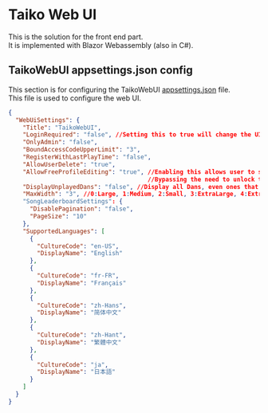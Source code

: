# Taiko Web UI

This is the solution for the front end part.  
It is implemented with Blazor Webassembly (also in C#).

## TaikoWebUI appsettings.json config

This section is for configuring the TaikoWebUI [appsettings.json](./wwwroot/appsettings.json) file.  
This file is used to configure the web UI.

```json
{
  "WebUiSettings": {
    "Title": "TaikoWebUI",
    "LoginRequired": "false", //Setting this to true will change the UI to allow users to register / login.
    "OnlyAdmin": "false",
    "BoundAccessCodeUpperLimit": "3",
    "RegisterWithLastPlayTime": "false",
    "AllowUserDelete": "true",
    "AllowFreeProfileEditing": "true", //Enabling this allows user to set all their profile settings freely
                                       //Bypassing the need to unlock titles, costumes, etc.
    "DisplayUnplayedDans": "false", //Display all Dans, even ones that haven't been played yet.
    "MaxWidth": "3", //0:Large, 1:Medium, 2:Small, 3:ExtraLarge, 4:ExtraExtraLarge
    "SongLeaderboardSettings": {
      "DisablePagination": "false",
      "PageSize": "10"
    },
    "SupportedLanguages": [
      {
        "CultureCode": "en-US",
        "DisplayName": "English"
      },
      {
        "CultureCode": "fr-FR",
        "DisplayName": "Français"
      },
      {
        "CultureCode": "zh-Hans",
        "DisplayName": "简体中文"
      },
      {
        "CultureCode": "zh-Hant",
        "DisplayName": "繁體中文"
      },
      {
        "CultureCode": "ja",
        "DisplayName": "日本語"
      }
    ]
  }
}
```
